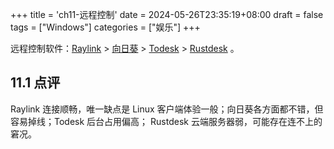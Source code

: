 +++
title = 'ch11-远程控制'
date = 2024-05-26T23:35:19+08:00
draft = false
tags = ["Windows"]
categories = ["娱乐"]
+++

远程控制软件：[Raylink][1] > [向日葵][2] > [Todesk][3] > [Rustdesk][4] 。

[1]: https://www.raylink.live/
[2]: https://sunlogin.oray.com/
[3]: https://www.todesk.com/
[4]: https://rustdesk.com/zh/

## 11.1 点评

Raylink 连接顺畅，唯一缺点是 Linux 客户端体验一般；向日葵各方面都不错，但容易掉线；Todesk 后台占用偏高；
Rustdesk 云端服务器弱，可能存在连不上的窘况。
